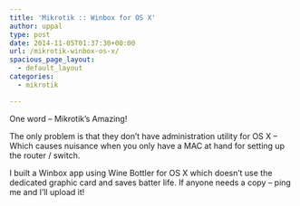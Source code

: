 ```yaml
---
title: 'Mikrotik :: Winbox for OS X'
author: uppal
type: post
date: 2014-11-05T01:37:30+00:00
url: /mikrotik-winbox-os-x/
spacious_page_layout:
  - default_layout
categories:
  - mikrotik

---
```

One word &#8211; Mikrotik&#8217;s Amazing!

The only problem is that they don&#8217;t have administration utility for OS X &#8211; Which causes nuisance when you only have a MAC at hand for setting up the router / switch.

I built a Winbox app using Wine Bottler for OS X which doesn&#8217;t use the dedicated graphic card and saves batter life. If anyone needs a copy &#8211; ping me and I&#8217;ll upload it!

&nbsp;

<!-- AdSense Now! Lite: PreFiltered - NoAds [ WP is not in the loop. ] -->